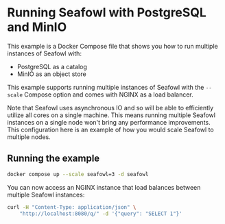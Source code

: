 # Running Seafowl with PostgreSQL and MinIO

This example is a Docker Compose file that shows you how to run multiple instances of Seafowl with:

- PostgreSQL as a catalog
- MinIO as an object store

This example supports running multiple instances of Seafowl with the `--scale` Compose option and
comes with NGINX as a load balancer.

Note that Seafowl uses asynchronous IO and so will be able to efficiently utilize all cores on a
single machine. This means running multiple Seafowl instances on a single node won't bring any
performance improvements. This configuration here is an example of how you would scale Seafowl to
multiple nodes.

## Running the example

```bash
docker compose up --scale seafowl=3 -d seafowl
```

You can now access an NGINX instance that load balances between multiple Seafowl instances:

```bash
curl -H "Content-Type: application/json" \
    "http://localhost:8080/q/" -d '{"query": "SELECT 1"}'
```
